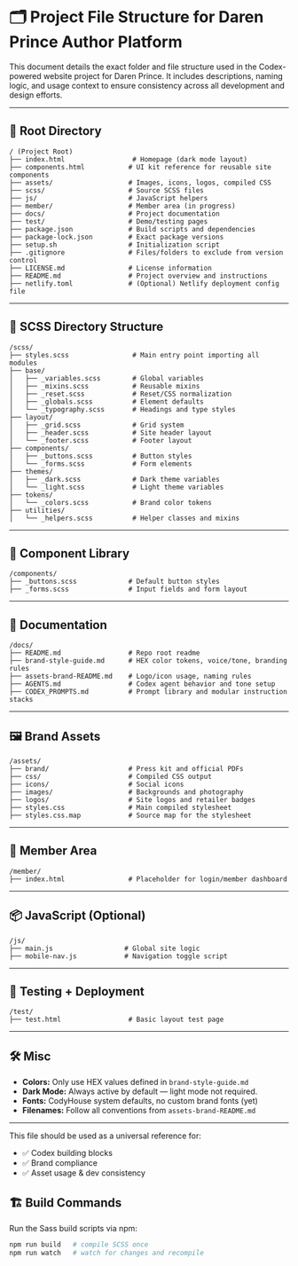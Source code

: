 # 🗂 Project File Structure for Daren Prince Author Platform

This document details the exact folder and file structure used in the Codex-powered website project for Daren Prince. It includes descriptions, naming logic, and usage context to ensure consistency across all development and design efforts.

---

## 🔧 Root Directory

```
/ (Project Root)
├── index.html                 # Homepage (dark mode layout)
├── components.html           # UI kit reference for reusable site components
├── assets/                   # Images, icons, logos, compiled CSS
├── scss/                     # Source SCSS files
├── js/                       # JavaScript helpers
├── member/                   # Member area (in progress)
├── docs/                     # Project documentation
├── test/                     # Demo/testing pages
├── package.json              # Build scripts and dependencies
├── package-lock.json         # Exact package versions
├── setup.sh                  # Initialization script
├── .gitignore                # Files/folders to exclude from version control
├── LICENSE.md                # License information
├── README.md                 # Project overview and instructions
├── netlify.toml              # (Optional) Netlify deployment config file
```

---

## 🧱 SCSS Directory Structure

```
/scss/
├── styles.scss                # Main entry point importing all modules
├── base/
│   ├── _variables.scss        # Global variables
│   ├── _mixins.scss           # Reusable mixins
│   ├── _reset.scss            # Reset/CSS normalization
│   ├── _globals.scss          # Element defaults
│   └── _typography.scss       # Headings and type styles
├── layout/
│   ├── _grid.scss             # Grid system
│   ├── _header.scss           # Site header layout
│   └── _footer.scss           # Footer layout
├── components/
│   ├── _buttons.scss          # Button styles
│   └── _forms.scss            # Form elements
├── themes/
│   ├── _dark.scss             # Dark theme variables
│   └── _light.scss            # Light theme variables
├── tokens/
│   └── _colors.scss           # Brand color tokens
├── utilities/
│   └── _helpers.scss          # Helper classes and mixins
```

---

## 🧩 Component Library

```
/components/
├── _buttons.scss             # Default button styles
├── _forms.scss               # Input fields and form layout
```

---

## 📝 Documentation

```
/docs/
├── README.md                 # Repo root readme
├── brand-style-guide.md      # HEX color tokens, voice/tone, branding rules
├── assets-brand-README.md    # Logo/icon usage, naming rules
├── AGENTS.md                 # Codex agent behavior and tone setup
├── CODEX_PROMPTS.md          # Prompt library and modular instruction stacks
```

---

## 🖼 Brand Assets

```
/assets/
├── brand/                    # Press kit and official PDFs
├── css/                      # Compiled CSS output
├── icons/                    # Social icons
├── images/                   # Backgrounds and photography
├── logos/                    # Site logos and retailer badges
├── styles.css                # Main compiled stylesheet
├── styles.css.map            # Source map for the stylesheet
```

---

## 🔐 Member Area

```
/member/
├── index.html                # Placeholder for login/member dashboard
```

---

## 📦 JavaScript (Optional)

```
/js/
├── main.js                  # Global site logic
├── mobile-nav.js            # Navigation toggle script
```

---

## 🧪 Testing + Deployment

```
/test/
├── test.html                 # Basic layout test page
```

---

## 🛠 Misc

- **Colors:** Only use HEX values defined in `brand-style-guide.md`
- **Dark Mode:** Always active by default — light mode not required.
- **Fonts:** CodyHouse system defaults, no custom brand fonts (yet)
- **Filenames:** Follow all conventions from `assets-brand-README.md`

---

This file should be used as a universal reference for:
- ✅ Codex building blocks
- ✅ Brand compliance
- ✅ Asset usage & dev consistency

## 🏗 Build Commands

Run the Sass build scripts via npm:

```bash
npm run build   # compile SCSS once
npm run watch   # watch for changes and recompile
```
